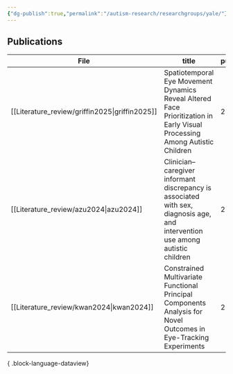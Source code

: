 ```yaml
---
{"dg-publish":true,"permalink":"/autism-research/researchgroups/yale/"}
---
```



## Publications

| File                                              | title                                                                                                                         | published | journal                                                       | Paper_type     | DOI                                                                                                 |
| ------------------------------------------------- | ----------------------------------------------------------------------------------------------------------------------------- | --------- | ------------------------------------------------------------- | -------------- | --------------------------------------------------------------------------------------------------- |
| [[Literature_review/griffin2025\|griffin2025]] | Spatiotemporal Eye Movement Dynamics Reveal Altered Face Prioritization in Early Visual Processing Among Autistic Children    | 2025      | Biological Psychiatry Cognitive Neuroscience and Neuroimaging | journalArticle | <ul><li>https://www.doi.org/10.1016/j.bpsc.2024.08.017</li><li>10.1016/j.bpsc.2024.08.017</li></ul> |
| [[Literature_review/azu2024\|azu2024]]         | Clinician–caregiver informant discrepancy is associated with sex, diagnosis age, and intervention use among autistic children | 2024      | Autism                                                        | journalArticle | <ul><li>https://www.doi.org/10.1177/13623613241279999</li><li>10.1177/13623613241279999</li></ul>   |
| [[Literature_review/kwan2024\|kwan2024]]       | Constrained Multivariate Functional Principal Components Analysis for Novel Outcomes in Eye-Tracking Experiments              | 2024      | Statistics in Biosciences                                     | journalArticle | <ul><li>https://www.doi.org/10.1007/s12561-023-09399-1</li><li>10.1007/s12561-023-09399-1</li></ul> |

{ .block-language-dataview}